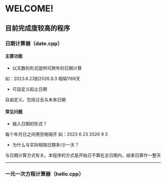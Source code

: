 # WELCOME!

## 目前完成度较高的程序

### 日期计算器（date.cpp）

#### 主要功能

+ 以天数的形式提供可跨年的日期计算

如：2023.6.23到2026.9.3 相隔1169天

+ 可自定义起止日期

自由定义。包括过去与未来日期

#### 常见问题

+ 输入日期的形式？

每个年月日之间用空格隔开 如：2023 6 23 2026 9 3

+ 为什么与实际相隔日期多/少一天？

与日期计算方式有关。本程序的方式是开始日不算在总日期内，结束日算作一整天

***

### 一元一次方程计算器（hello.cpp）


